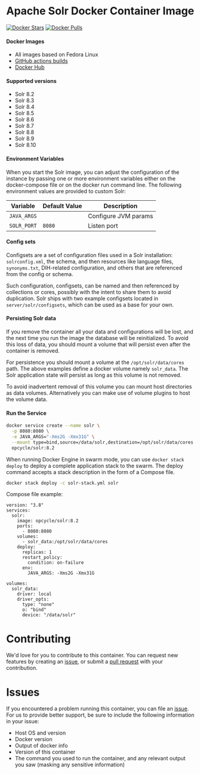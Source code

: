 # Apache Solr Docker Container Image

[![Docker Stars](https://img.shields.io/docker/stars/opcycle/solr.svg?style=flat-square)](https://hub.docker.com/r/opcycle/solr) 
[![Docker Pulls](https://img.shields.io/docker/pulls/opcycle/solr.svg?style=flat-square)](https://hub.docker.com/r/opcycle/solr)

#### Docker Images

- All images based on Fedora Linux
- [GitHub actions builds](https://github.com/opcycle/solr/actions) 
- [Docker Hub](https://hub.docker.com/r/opcycle/solr)

#### Supported versions
- Solr 8.2
- Solr 8.3
- Solr 8.4
- Solr 8.5
- Solr 8.6
- Solr 8.7
- Solr 8.8
- Solr 8.9
- Solr 8.10

#### Environment Variables
When you start the Solr image, you can adjust the configuration of the instance by passing one or more environment variables either on the docker-compose file or on the docker run command line. The following environment values are provided to custom Solr:

| Variable                  | Default Value | Description                     |
| ------------------------- | ------------- | ------------------------------- |
| `JAVA_ARGS`               |               | Configure JVM params            |
| `SOLR_PORT`               | `8080`        | Listen port                     |

#### Config sets

Configsets are a set of configuration files used in a Solr installation: `solrconfig.xml`, the schema, and then resources like language files, `synonyms.txt`, DIH-related configuration, and others that are referenced from the config or schema.

Such configuration, configsets, can be named and then referenced by collections or cores, possibly with the intent to share them to avoid duplication.
Solr ships with two example configsets located in `server/solr/configsets`, which can be used as a base for your own.

#### Persisting Solr data
If you remove the container all your data and configurations will be lost, and the next time you run the image the database will be reinitialized. To avoid this loss of data, you should mount a volume that will persist even after the container is removed.

For persistence you should mount a volume at the `/opt/solr/data/cores` path. The above examples define a docker volume namely `solr_data`. The Solr application state will persist as long as this volume is not removed.

To avoid inadvertent removal of this volume you can mount host directories as data volumes. Alternatively you can make use of volume plugins to host the volume data.

#### Run the Service

```bash
docker service create --name solr \
  -p 8080:8080 \
  -e JAVA_ARGS="-Xms2G -Xmx31G" \
  --mount type=bind,source=/data/solr,destination=/opt/solr/data/cores \
  opcycle/solr:8.2
```

When running Docker Engine in swarm mode, you can use `docker stack deploy` to deploy a complete application stack to the swarm. The deploy command accepts a stack description in the form of a Compose file.

```bash
docker stack deploy -c solr-stack.yml solr
```

Compose file example:
```
version: "3.8"
services:
  solr:
    image: opcycle/solr:8.2
    ports:
      - 8080:8080
    volumes:
      - solr_data:/opt/solr/data/cores
    deploy:
      replicas: 1
      restart_policy:
        condition: on-failure
      env:
        JAVA_ARGS: -Xms2G -Xmx31G

volumes:
  solr_data:
    driver: local
    driver_opts:
      type: "none"
      o: "bind"
      device: "/data/solr"
```


# Contributing
We'd love for you to contribute to this container. You can request new features by creating an [issue](https://github.com/opcycle/docker-solr/issues), or submit a [pull request](https://github.com/opcycle/docker-solr/pulls) with your contribution.

# Issues
If you encountered a problem running this container, you can file an [issue](https://github.com/opcycle/docker-solr/issues). For us to provide better support, be sure to include the following information in your issue:

- Host OS and version
- Docker version
- Output of docker info
- Version of this container
- The command you used to run the container, and any relevant output you saw (masking any sensitive information)
